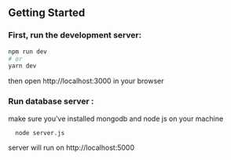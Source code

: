 
## Getting Started

### First, run the development server:

```bash
npm run dev
# or
yarn dev
```
then open http://localhost:3000 in your browser

### Run database server :

make sure you've installed mongodb and node js on your machine

```
  node server.js
```

server will run on http://localhost:5000
